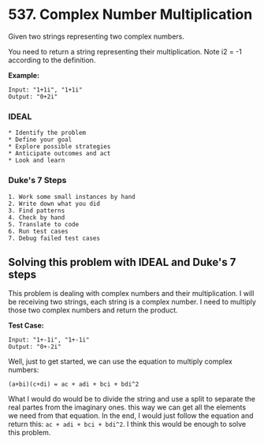 # 537. Complex Number Multiplication
Given two strings representing two complex numbers.

You need to return a string representing their multiplication. Note i2 = -1 according to the definition.

**Example:**
```
Input: "1+1i", "1+1i"
Output: "0+2i"
```

### IDEAL
```
* Identify the problem
* Define your goal
* Explore possible strategies
* Anticipate outcomes and act
* Look and learn
```

### Duke's 7 Steps
```
1. Work some small instances by hand
2. Write down what you did
3. Find patterns
4. Check by hand
5. Translate to code
6. Run test cases
7. Debug failed test cases
```

## Solving this problem with IDEAL and Duke's 7 steps
This problem is dealing with complex numbers and their multiplication. I will be receiving two strings, each string is a complex number. I need to multiply those two complex numbers and return the product. 

**Test Case:**
```
Input: "1+-1i", "1+-1i"
Output: "0+-2i"
```

Well, just to get started, we can use the equation to multiply complex numbers:
```
(a+bi)(c+di) = ac + adi + bci + bdi^2
```
What I would do would be to divide the string and use a split to separate the real partes from the imaginary ones. this way we can get all the elements we need from that equation. In the end, I would just follow the equation and return this: `ac + adi + bci + bdi^2`.
I think this would be enough to solve this problem.
